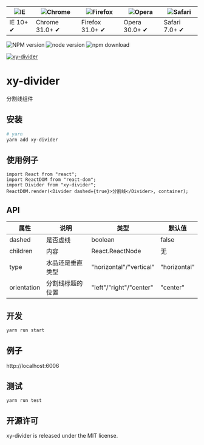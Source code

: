 | ![IE](https://github.com/alrra/browser-logos/blob/master/src/edge/edge_48x48.png?raw=true) | ![Chrome](https://github.com/alrra/browser-logos/blob/master/src/chrome/chrome_48x48.png?raw=true) | ![Firefox](https://github.com/alrra/browser-logos/blob/master/src/firefox/firefox_48x48.png?raw=true) | ![Opera](https://github.com/alrra/browser-logos/blob/master/src/opera/opera_48x48.png?raw=true) | ![Safari](https://github.com/alrra/browser-logos/blob/master/src/safari/safari_48x48.png?raw=true) |
| ------------------------------------------------------------------------------------------ | -------------------------------------------------------------------------------------------------- | ----------------------------------------------------------------------------------------------------- | ----------------------------------------------------------------------------------------------- | -------------------------------------------------------------------------------------------------- |
| IE 10+ ✔                                                                                   | Chrome 31.0+ ✔                                                                                     | Firefox 31.0+ ✔                                                                                       | Opera 30.0+ ✔                                                                                   | Safari 7.0+ ✔                                                                                      |

![NPM version](http://img.shields.io/npm/v/xy-divider.svg?style=flat-square)
![node version](https://img.shields.io/badge/node.js-%3E=_0.10-green.svg?style=flat-square)
![npm download](https://img.shields.io/npm/dm/xy-divider.svg?style=flat-square)

[![xy-divider](https://nodei.co/npm/xy-divider.png)](https://npmjs.org/package/xy-divider)

# xy-divider

分割线组件

## 安装

```bash
# yarn
yarn add xy-divider
```

## 使用例子

```tsx
import React from "react";
import ReactDOM from "react-dom";
import Divider from "xy-divider";
ReactDOM.render(<Divider dashed={true}>分割线</Divider>, container);
```

## API

| 属性        | 说明             | 类型                    | 默认值       |
| ----------- | ---------------- | ----------------------- | ------------ |
| dashed      | 是否虚线         | boolean                 | false        |
| children    | 内容             | React.ReactNode         | 无           |
| type        | 水品还是垂直类型 | "horizontal"/"vertical" | "horizontal" |
| orientation | 分割线标题的位置 | "left"/"right"/"center" | "center"     |

## 开发

```sh
yarn run start
```

## 例子

http://localhost:6006

## 测试

```
yarn run test
```

## 开源许可

xy-divider is released under the MIT license.
